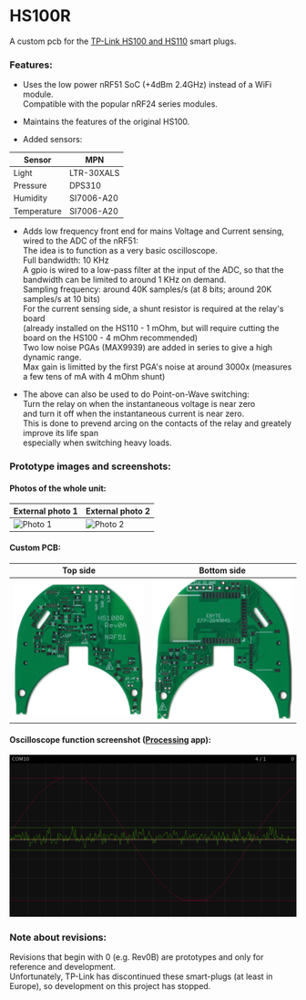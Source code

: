 # HS100R  
  
A custom pcb for the [TP-Link HS100 and HS110](https://www.tp-link.com/en/home-networking/smart-plug/hs110/) smart plugs.  
  
### Features:  
  
  - Uses the low power nRF51 SoC (+4dBm 2.4GHz) instead of a WiFi module.  
    Compatible with the popular nRF24 series modules.  
  
  - Maintains the features of the original HS100.  
  
  - Added sensors:  
  
Sensor      | MPN  
------------|-----  
Light       | LTR-30XALS  
Pressure    | DPS310  
Humidity    | SI7006-A20  
Temperature | SI7006-A20  
  
  - Adds low frequency front end for mains Voltage and Current sensing, wired to the ADC of the nRF51:  
    The idea is to function as a very basic oscilloscope.  
    Full bandwidth: 10 KHz  
      A gpio is wired to a low-pass filter at the input of the ADC, so that the bandwidth can be limited to around 1 KHz on demand.  
    Sampling frequency: around 40K samples/s (at 8 bits; around 20K samples/s at 10 bits)  
    For the current sensing side, a shunt resistor is required at the relay's board  
    (already installed on the HS110 - 1 mOhm, but will require cutting the board on the HS100 - 4 mOhm recommended)  
    Two low noise PGAs (MAX9939) are added in series to give a high dynamic range.  
    Max gain is limitted by the first PGA's noise at around 3000x (measures a few tens of mA with 4 mOhm shunt)  
  
  - The above can also be used to do Point-on-Wave switching:  
    Turn the relay on when the instantaneous voltage is near zero  
    and turn it off when the instantaneous current is near zero.  
    This is done to prevend arcing on the contacts of the relay and greately improve its life span  
    especially when switching heavy loads.  
  
### Prototype images and screenshots:  
  
#### Photos of the whole unit:
External photo 1 | External photo 2
-----------------|------------------
![Photo 1](https://upload.wikimedia.org/wikipedia/commons/thumb/5/5e/TP-Link-Kasa-Amazon-Alexa-Zubeh%C3%B6r-Smart-Home-WLAN-Steckdose-HS110.jpg/768px-TP-Link-Kasa-Amazon-Alexa-Zubeh%C3%B6r-Smart-Home-WLAN-Steckdose-HS110.jpg) | ![Photo 2](https://upload.wikimedia.org/wikipedia/commons/thumb/6/6b/TP-Link-Kasa-Amazon-Alexa-Zubeh%C3%B6r-Smart-Home-WLAN-Steckdose-HS110.4.jpg/850px-TP-Link-Kasa-Amazon-Alexa-Zubeh%C3%B6r-Smart-Home-WLAN-Steckdose-HS110.4.jpg)
  
#### Custom PCB:
Top side | Bottom side
---------|-------------
![PCB top side](Rev0A/Images/HS100R%20Rev0A%20600dpi%20top.jpg) | ![PCB bottom side](Rev0A/Images/HS100R%20Rev0A%20600dpi%20bot.jpg)

#### Oscilloscope function screenshot ([Processing](https://en.wikipedia.org/wiki/Processing_(programming_language)) app):
![Screenshot](Rev0A/HS100R%20ADC%20Graphs/final.png)

### Note about revisions:  
  
Revisions that begin with 0 (e.g. Rev0B) are prototypes and only for reference and development.  
Unfortunately, TP-Link has discontinued these smart-plugs (at least in Europe), so development on this project has stopped.
